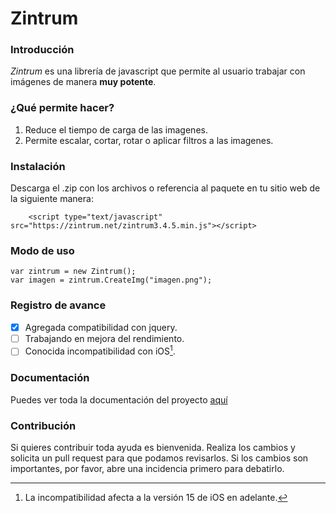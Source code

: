 # Zintrum
### Introducción

*Zintrum* es una librería de javascript que permite al usuario trabajar con imágenes de manera **muy potente**.

### ¿Qué permite hacer?

1. Reduce el tiempo de carga de las imagenes.
2. Permite escalar, cortar, rotar o aplicar filtros a las imagenes.

### Instalación

Descarga el .zip con los archivos o referencia al paquete en tu sitio web de la siguiente manera:

```
    <script type="text/javascript" src="https://zintrum.net/zintrum3.4.5.min.js"></script>
```

### Modo de uso

```
var zintrum = new Zintrum();
var imagen = zintrum.CreateImg("imagen.png");
```

### Registro de avance

- [x] Agregada compatibilidad con jquery.
- [ ] Trabajando en mejora del rendimiento.
- [ ] Conocida incompatibilidad con iOS[^1].

[^1]: La incompatibilidad afecta a la versión 15 de iOS en adelante.

### Documentación

Puedes ver toda la documentación del proyecto [aquí](/docs/Test.md)
### Contribución

Si quieres contribuir toda ayuda es bienvenida. Realiza los cambios y solicita un pull request para que podamos revisarlos. Si los cambios son importantes, por favor, abre una incidencia primero para debatirlo.